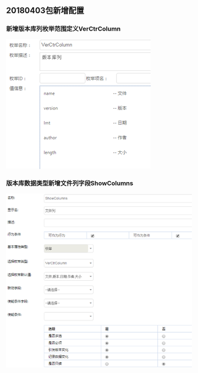 ## 20180403包新增配置 ##

### 新增版本库列枚举范围定义VerCtrColumn ###

![name](./VISSLM/配置文档/CM配置库/VerCtrColumnEnum.PNG "版本库列枚举")


### 版本库数据类型新增文件列字段ShowColumns ###

![name](./VISSLM/配置文档/CM配置库/ShowColumnsField.PNG "版本库列枚举")